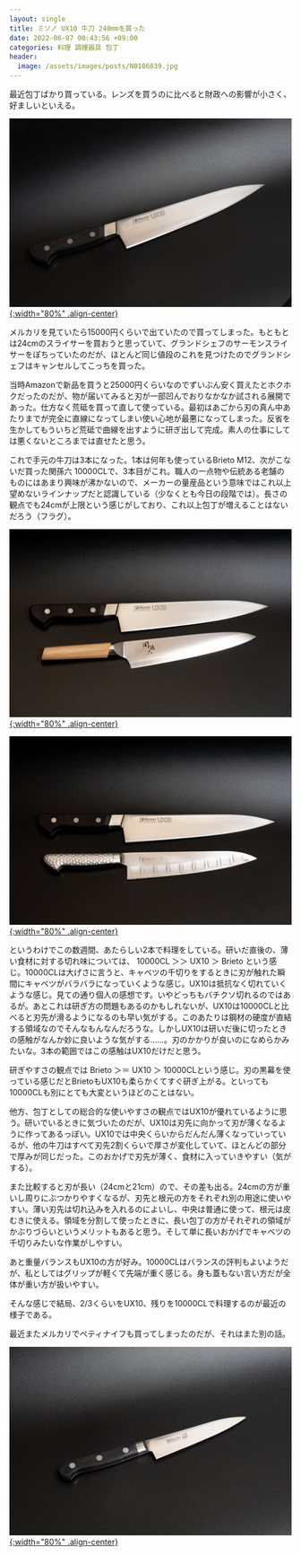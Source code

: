 ```yaml
---
layout: single
title: ミソノ UX10 牛刀 240mmを買った
date: 2022-06-07 00:43:56 +09:00
categories: 料理 調理器具 包丁
header:
  image: /assets/images/posts/N0106839.jpg
---
```


最近包丁ばかり買っている。レンズを買うのに比べると財政への影響が小さく、好ましいといえる。

[![UX10 24cm牛刀](/assets/images/posts/N0106839.jpg){:width="80%" .align-center} ](/assets/images/posts/N0106839.jpg)

メルカリを見ていたら15000円くらいで出ていたので買ってしまった。もともとは24cmのスライサーを買おうと思っていて、グランドシェフのサーモンスライサーをぽちっていたのだが、ほとんど同じ値段のこれを見つけたのでグランドシェフはキャンセルしてこっちを買った。

当時Amazonで新品を買うと25000円くらいなのでずいぶん安く買えたとホクホクだったのだが、物が届いてみると刃が一部凹んでおりなかなか試される展開であった。仕方なく荒砥を買って直して使っている。最初はあごから刃の真ん中あたりまでが完全に直線になってしまい使い心地が最悪になってしまった。反省を生かしてもういちど荒砥で曲線を出すように研ぎ出して完成。素人の仕事にしては悪くないところまでは直せたと思う。

これで手元の牛刀は3本になった。1本は何年も使っているBrieto M12、次がこないだ買った関孫六 10000CLで、3本目がこれ。職人の一点物や伝統ある老舗のものにはあまり興味が沸かないので、メーカーの量産品という意味ではこれ以上望めないラインナップだと認識している（少なくとも今日の段階では）。長さの観点でも24cmが上限という感じがしており、これ以上包丁が増えることはないだろう（フラグ）。

[![UX10 24cmと　10000CL 21cmの比較。似た形状だが長さが違う。](/assets/images/posts/N0106849.jpg){:width="80%" .align-center} ](/assets/images/posts/N0106849.jpg)

[![同様にUX10 24cmとBrieto M12 21cm牛刀の比較。長さが違う以外に、Brietoにはディンプル処理がしてある。](/assets/images/posts/N0106851.jpg){:width="80%" .align-center} ](/assets/images/posts/N0106851.jpg)

というわけでこの数週間、あたらしい2本で料理をしている。研いだ直後の、薄い食材に対する切れ味については、 10000CL ＞＞ UX10 ＞ Brieto という感じ。10000CLは大げさに言うと、キャベツの千切りをするときに刃が触れた瞬間にキャベツがバラバラになっていくような感じ。UX10は抵抗なく切れていくような感じ。見ての通り個人の感想です。いやどっちもバチクソ切れるのではあるが。あとこれは研ぎ方の問題もあるのかもしれないが、UX10は10000CLと比べると刃先が滑るようになるのも早い気がする。このあたりは鋼材の硬度が直結する領域なのでそんなもんなんだろうな。しかしUX10は研いだ後に切ったときの感触がなんか妙に良いような気がする……。刃のかかりが良いのになめらかみたいな。3本の範囲ではこの感触はUX10だけだと思う。

研ぎやすさの観点では Brieto ＞＝ UX10 ＞ 10000CLという感じ。刃の黒幕を使っている感じだとBrietoもUX10も柔らかくてすぐ研ぎ上がる。といっても10000CLも別にとても大変というほどのことはない。

他方、包丁としての総合的な使いやすさの観点ではUX10が優れているように思う。研いでいるときに気づいたのだが、UX10は刃先に向かって刃が薄くなるように作ってあるっぽい。UX10では中央くらいからだんだん薄くなっていっているが、他の牛刀はすべて刃先2割くらいで厚さが変化していて、ほとんどの部分で厚みが同じだった。このおかげで刃先が薄く、食材に入っていきやすい（気がする）。

また比較すると刃が長い（24cmと21cm）ので、その差も出る。24cmの方が重いし周りにぶつかりやすくなるが、刃先と根元の方をそれぞれ別の用途に使いやすい。薄い刃先は切れ込みを入れるのによいし、中央は普通に使って、根元は皮むきに使える。領域を分割して使ったときに、長い包丁の方がそれぞれの領域がかぶりづらいというメリットもあると思う。そして単に長いおかげでキャベツの千切りみたいな作業がしやすい。

あと重量バランスもUX10の方が好み。10000CLはバランスの評判もよいようだが、私としてはグリップが軽くて先端が重く感じる。身も蓋もない言い方だが全体が重い方が扱いやすい。

そんな感じで結局、2/3くらいをUX10、残りを10000CLで料理するのが最近の様子である。

最近またメルカリでペティナイフも買ってしまったのだが、それはまた別の話。

[![ミソノ 440 ペティナイフ 12cm](/assets/images/posts/N0106854.jpg){:width="80%" .align-center} ](/assets/images/posts/N0106854.jpg)

